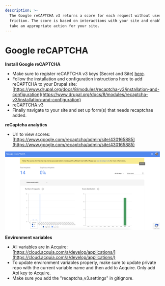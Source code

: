 ```yaml
---
description: >-
  The Google reCAPTCHA v3 returns a score for each request without user
  friction. The score is based on interactions with your site and enables you to
  take an appropriate action for your site.
---
```


# Google reCAPTCHA

**Install Google reCAPTCHA**

* Make sure to register reCAPTCHA v3 keys \(Secret and Site\) [here](https://www.google.com/recaptcha/admin/create).
* Follow the installation and configuration instructions here to add reCAPTCHA to your Drupal site: [https://www.drupal.org/docs/8/modules/recaptcha-v3/installation-and-configuration](https://www.drupal.org/docs/8/modules/recaptcha-v3/installation-and-configuration)  
* [reCAPTCHA v3](https://www.drupal.org/project/recaptcha_v3)
* Finally navigate to your site and set up form\(s\) that needs recaptchae added.

**reCaptcha analytics**

* Url to view scores: [https://www.google.com/recaptcha/admin/site/430165885](https://www.google.com/recaptcha/admin/site/430165885)

![](../../.gitbook/assets/image%20%2824%29.png)

**Environment variables** 

* All variables are in Acquire: [https://cloud.acquia.com/a/develop/applications/](https://cloud.acquia.com/a/develop/applications/)
* To update environment variables properly, make sure to update private repo with the current variable name and then add to Acquire. Only add Api key to Acquire. 
* Make sure you add the "recaptcha\_v3.settings" in gitignore.



